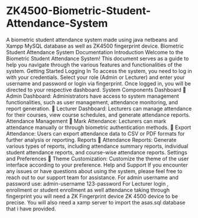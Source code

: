 # ZK4500-Biometric-Student-Attendance-System
A biometric student attendance system made using java netbeans and  Xampp MySQL database as well as ZK4500 fingerprint device.
Biometric Student Attendance System Documentation
Introduction
Welcome to the Biometric Student Attendance System! This document serves as a guide to help you 
navigate through the various features and functionalities of the system.
Getting Started
Logging In
To access the system, you need to log in with your credentials. Select your role (Admin or Lecturer) and 
enter your username and password or login via fingerprint. Once logged in, you will be directed to your 
respective dashboard.
System Components
Dashboard
 Admin Dashboard: Administrators have access to system management functionalities, such as 
user management, attendance monitoring, and report generation.
 Lecturer Dashboard: Lecturers can manage attendance for their courses, view course schedules, 
and generate attendance reports.
Attendance Management
 Mark Attendance: Lecturers can mark attendance manually or through biometric authentication 
methods.
 Export Attendance: Users can export attendance data to CSV or PDF formats for further analysis
or reporting.
Reports
 Attendance Reports: Generate various types of reports, including attendance summary reports, 
individual student attendance reports, and course-wise attendance reports.
Settings and Preferences
 Theme Customization: Customize the theme of the user interface according to your preference.
Help and Support
If you encounter any issues or have questions about using the system, please feel free to reach out to our 
support team for assistance.
For admin username and password use:
admin-username
123-password
For Lecturer login , enrollment or student enrollment as well attendance taking through fingerprint you will need a ZK Fingerprint device ZK 4500 device to be precise.
You will also need a xamp server to import the asas.sql database that i have provided.
